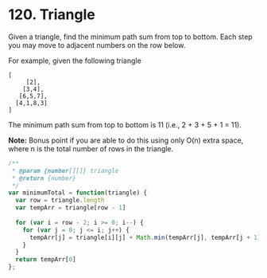 # 120. Triangle

Given a triangle, find the minimum path sum from top to bottom. Each step you may move to adjacent numbers on the row below.

For example, given the following triangle

```
[
     [2],
    [3,4],
   [6,5,7],
  [4,1,8,3]
]
```

The minimum path sum from top to bottom is 11 (i.e., 2 + 3 + 5 + 1 = 11).

**Note:**
Bonus point if you are able to do this using only O(n) extra space, where n is the total number of rows in the triangle.

```javascript
/**
 * @param {number[][]} triangle
 * @return {number}
 */
var minimumTotal = function(triangle) {
  var row = triangle.length
  var tempArr = triangle[row - 1]
  
  for (var i = row - 2; i >= 0; i--) {
    for (var j = 0; j <= i; j++) {
      tempArr[j] = triangle[i][j] + Math.min(tempArr[j], tempArr[j + 1])
    }
  }
  return tempArr[0]
};

```
